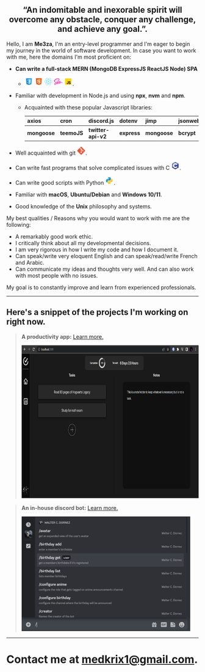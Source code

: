 <h2 align="center">“An indomitable and inexorable spirit will overcome any obstacle, conquer any challenge, and achieve any goal.”.</h2>

Hello, I am **Me3za**, I'm an entry-level programmer and I'm eager to begin my journey in the world of software development. In case you want to work with me, here the domains I'm most proficient on:

- **Can write a full-stack MERN (MongoDB ExpressJS ReactJS Node) SPA**

  - <img height="22" alt="css3" src="./Skills Icons/css3.svg">
    <img height="22" alt="html5" src="./Skills Icons/html5.svg">
    <img height="22" alt="reactJS" src="./Skills Icons/reactjs.svg">
    <img height="22" alt="sass" src="./Skills Icons/sass.svg">
    <img height="22" alt="js" src="./Skills Icons/js.svg">.

- Familiar with development in Node.js and using **npx**, **nvm** and **npm**.

  - Acquainted with these popular Javascript libraries:

    | axios        | cron        | discord.js         | dotenv      | jimp         | jsonwebtoken | cors     |
    | ------------ | ----------- | ------------------ | ----------- | ------------ | ------------ | -------- |
    | **mongoose** | **teemoJS** | **twitter-api-v2** | **express** | **mongoose** | **bcrypt**   | **sass** |

- Well acquainted with git <img height="22" alt="reactJS" src="./Skills Icons/git.svg">.
- Can write fast programs that solve complicated issues with C <img height="22" alt="c" src="./Skills Icons/c.svg">.
- Can write good scripts with Python <img height="22" alt="python" src="./Skills Icons/python.svg">.
- Familiar with **macOS**, **Ubuntu/Debian** and **Windows 10/11**.
- Good knowledge of the **Unix** philosophy and systems.

My best qualities / Reasons why you would want to work with me are the following:

- A remarkably good work ethic.
- I critically think about all my developmental decisions.
- I am very rigorous in how I write my code and how I document it.
- Can speak/write very eloquent English and can speak/read/write French and Arabic.
- Can communicate my ideas and thoughts very well. And can also work with most people with no issues.

My goal is to constantly improve and learn from experienced professionals.

---

## **Here's a snippet of the projects I'm working on right now.**

> **A productivity app:** [Learn more.](https://github.com/me3zaAKAgoat/dtb)
>
> <img height="400" alt="Digital Task Board" src="./Screenshot_20230112_002638.png">

> **An in-house discord bot:** [Learn more.](https://github.com/me3zaAKAgoat/Walter-Bot)
>
> <img height="300" alt="Digital Task Board" src="./Screenshot_20230112_003042.png">

---

# Contact me at medkrix1@gmail.com.

